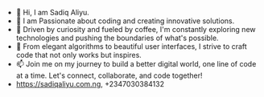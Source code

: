 - 👋 Hi, I am Sadiq Aliyu.
- 👀 I am Passionate about coding and creating innovative solutions.
- 🌱 Driven by curiosity and fueled by coffee, I'm constantly exploring new technologies and pushing the boundaries of what's possible.
- 💞️ From elegant algorithms to beautiful user interfaces, I strive to craft code that not only works but inspires.
- 📫 Join me on my journey to build a better digital world, one line of code at a time. Let's connect, collaborate, and code together!
- https://sadiqaliyu.com.ng, +2347030384132

<!---
Dtblaze02/Dtblaze02 is a ✨ special ✨ repository because its `README.md` (this file) appears on your GitHub profile.
You can click the Preview link to take a look at your changes.
--->
